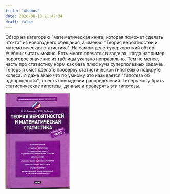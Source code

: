```yaml
---
title: "Abobus"
date: 2020-06-13 21:42:34
draft: false
---
```


Обзор на категорию "математическая книга, которая поможет сделать что-то" из новогоднего обещания, а именно "Теория вероятностей и математическая статистика". На самом деле суперкороткий обзор. Учебник читать можно. Есть много опечаток в задачах, когда например пороговое значение из таблицы указано неправильно. Тем не менее, часть про статистику норм как база плюс куча суперполезных задачек. Теперь я смог сделать проверку статистической гипотезы о подкруте колеса. И даже знаю что по умному это называется "гипотеза об однородности", то есть совпадении распределений. Теперь могу брать статистические гипотезы, данные и проверять эти гипотезы.

![](/img/vk/9LTHWmUc6Eo.jpg)
